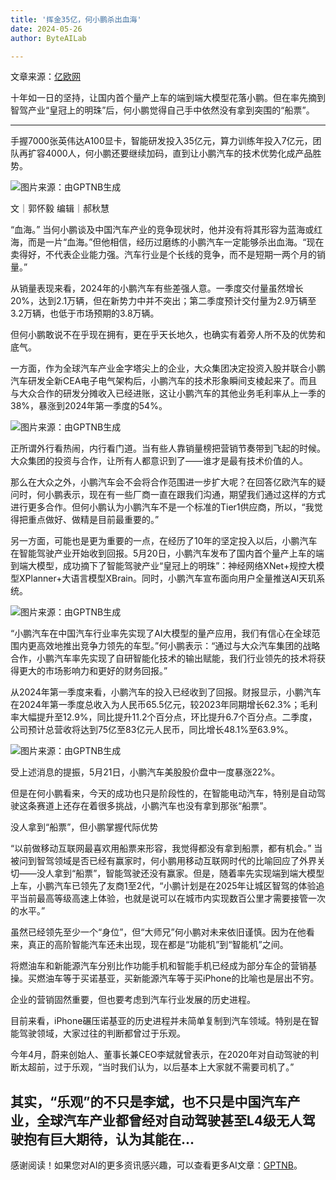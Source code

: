 ```yaml
---
title: '挥金35亿，何小鹏杀出血海'
date: 2024-05-26
author: ByteAILab

---
```


文章来源：[亿欧网](https://mp.weixin.qq.com/s/TMQIQlJh5vkeSVsKmQHnUQ)

十年如一日的坚持，让国内首个量产上车的端到端大模型花落小鹏。但在率先摘到智驾产业“皇冠上的明珠”后，何小鹏觉得自己手中依然没有拿到突围的“船票”。

---


手握7000张英伟达A100显卡，智能研发投入35亿元，算力训练年投入7亿元，团队再扩容4000人，何小鹏还要继续加码，直到让小鹏汽车的技术优势化成产品胜势。

![图片来源：由GPTNB生成](http://www.jesonc.com/upload/3B33CB85B496C0CB6FBA4C2BD79320AD/1716515879783/FrfHgPT12lAjUkqMCRoJt9cF23Z8.png)

文｜郭怀毅
编辑｜郝秋慧

“血海。”
当何小鹏谈及中国汽车产业的竞争现状时，他并没有将其形容为蓝海或红海，而是一片“血海。”但他相信，经历过磨练的小鹏汽车一定能够杀出血海。“现在卖得好，不代表企业能力强。汽车行业是个长线的竞争，而不是短期一两个月的销量。”

从销量表现来看，2024年的小鹏汽车有些差强人意。一季度交付量虽然增长20%，达到2.1万辆，但在新势力中并不突出；第二季度预计交付量为2.9万辆至3.2万辆，也低于市场预期的3.8万辆。

但何小鹏敢说不在乎现在拥有，更在乎天长地久，也确实有着旁人所不及的优势和底气。

一方面，作为全球汽车产业金字塔尖上的企业，大众集团决定投资入股并联合小鹏汽车研发全新CEA电子电气架构后，小鹏汽车的技术形象瞬间支棱起来了。而且与大众合作的研发分摊收入已经进账，这让小鹏汽车的其他业务毛利率从上一季的38%，暴涨到2024年第一季度的54%。

![图片来源：由GPTNB生成](http://www.jesonc.com/Fpm6zN5Z_t-HbtqKwWGNgM6oAfRe)

正所谓外行看热闹，内行看门道。当有些人靠销量榜把营销节奏带到飞起的时候。大众集团的投资与合作，让所有人都意识到了——谁才是最有技术价值的人。

那么在大众之外，小鹏汽车会不会将合作范围进一步扩大呢？在回答亿欧汽车的疑问时，何小鹏表示，现在有一些厂商一直在跟我们沟通，期望我们通过这样的方式进行更多合作。但何小鹏认为小鹏汽车不是一个标准的Tier1供应商，所以，“我觉得把重点做好、做精是目前最重要的。”

另一方面，可能也是更为重要的一点，在经历了10年的坚定投入以后，小鹏汽车在智能驾驶产业开始收到回报。5月20日，小鹏汽车发布了国内首个量产上车的端到端大模型，成功摘下了智能驾驶产业“皇冠上的明珠”：神经网络XNet+规控大模型XPlanner+大语言模型XBrain。同时，小鹏汽车宣布面向用户全量推送AI天玑系统。

![图片来源：由GPTNB生成](http://www.jesonc.com/FqddQ9g04IpqGUb1JPe6nO0CdmNC)

“小鹏汽车在中国汽车行业率先实现了AI大模型的量产应用，我们有信心在全球范围内更高效地推出竞争力领先的车型。”何小鹏表示：“通过与大众汽车集团的战略合作，小鹏汽车率先实现了自研智能化技术的输出赋能，我们行业领先的技术将获得更大的市场影响力和更好的财务回报。”

从2024年第一季度来看，小鹏汽车的投入已经收到了回报。财报显示，小鹏汽车在2024年第一季度总收入为人民币65.5亿元，较2023年同期增长62.3%；毛利率大幅提升至12.9%，同比提升11.2个百分点，环比提升6.7个百分点。二季度，公司预计总营收将达到75亿至83亿元人民币，同比增长48.1%至63.9%。

![图片来源：由GPTNB生成](http://www.jesonc.com/FsBwA1n_p3LDP8Wm0rgykx2m4xxR)

受上述消息的提振，5月21日，小鹏汽车美股股价盘中一度暴涨22%。

但是在何小鹏看来，今天的成功也只是阶段性的，在智能电动汽车，特别是自动驾驶这条赛道上还存在着很多挑战，小鹏汽车也没有拿到那张“船票”。

没人拿到“船票”，但小鹏掌握代际优势

“以前做移动互联网最喜欢用船票来形容，我觉得都没有拿到船票，都有机会。”
当被问到智驾领域是否已经有赢家时，何小鹏用移动互联网时代的比喻回应了外界关切——没人拿到“船票”，智能驾驶还没有赢家。但是，随着率先实现端到端大模型上车，小鹏汽车已领先了友商1至2代，“小鹏计划是在2025年让城区智驾的体验追平当前最高等级高速上体验，也就是说可以在城市内实现数百公里才需要接管一次的水平。”

虽然已经领先至少一个“身位”，但“大师兄”何小鹏对未来依旧谨慎。因为在他看来，真正的高阶智能汽车还未出现，现在都是“功能机”到“智能机”之间。

将燃油车和新能源汽车分别比作功能手机和智能手机已经成为部分车企的营销基操。买燃油车等于买诺基亚，买新能源汽车等于买iPhone的比喻也是层出不穷。

企业的营销固然重要，但也要考虑到汽车行业发展的历史进程。

目前来看，iPhone碾压诺基亚的历史进程并未简单复制到汽车领域。特别是在智能驾驶领域，大家过往的判断都曾过于乐观。

今年4月，蔚来创始人、董事长兼CEO李斌就曾表示，在2020年对自动驾驶的判断太超前，过于乐观，“当时我们认为，以后基本上大家就不需要司机了。”

其实，“乐观”的不只是李斌，也不只是中国汽车产业，全球汽车产业都曾经对自动驾驶甚至L4级无人驾驶抱有巨大期待，认为其能在...
---
感谢阅读！如果您对AI的更多资讯感兴趣，可以查看更多AI文章：[GPTNB](https://gptnb.com)。